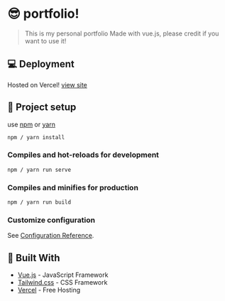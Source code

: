 # :sunglasses: portfolio!

> This is my personal portfolio Made with vue.js, please credit if you want to use it!

## :computer:  Deployment

Hosted on Vercel! [view site](https://me.ratidigital.in)

## :rocket: Project setup

use [npm](https://www.npmjs.com/) or [yarn](https://yarnpkg.com/)

```
npm / yarn install 
```

### Compiles and hot-reloads for development
```
npm / yarn run serve
```

### Compiles and minifies for production
```
npm / yarn run build
```

### Customize configuration
See [Configuration Reference](https://cli.vuejs.org/config/).


## :blue_book: Built With

* [Vue.js](https://vuejs.org/) - JavaScript Framework
* [Tailwind.css](https://tailwindcss.com/) - CSS Framework
* [Vercel](https://www.vercel.com/) - Free Hosting

